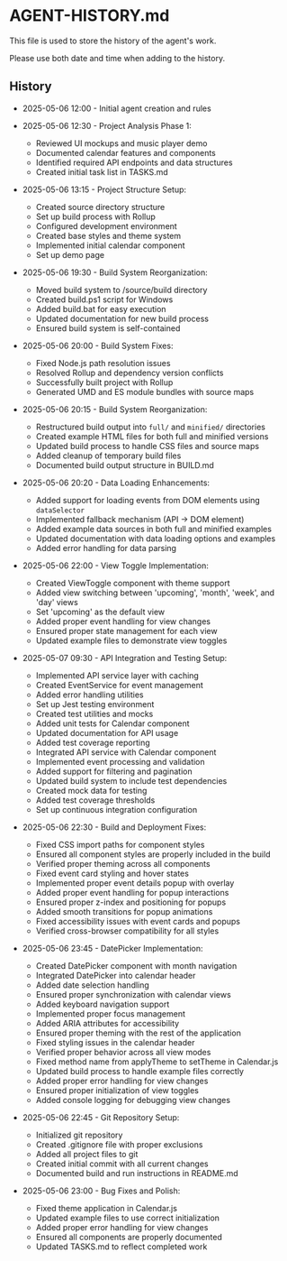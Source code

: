 # AGENT-HISTORY.md

This file is used to store the history of the agent's work.

Please use both date and time when adding to the history.

## History
- 2025-05-06 12:00 - Initial agent creation and rules
- 2025-05-06 12:30 - Project Analysis Phase 1:
  - Reviewed UI mockups and music player demo
  - Documented calendar features and components
  - Identified required API endpoints and data structures
  - Created initial task list in TASKS.md
- 2025-05-06 13:15 - Project Structure Setup:
  - Created source directory structure
  - Set up build process with Rollup
  - Configured development environment
  - Created base styles and theme system
  - Implemented initial calendar component
  - Set up demo page
- 2025-05-06 19:30 - Build System Reorganization:
  - Moved build system to /source/build directory
  - Created build.ps1 script for Windows
  - Added build.bat for easy execution
  - Updated documentation for new build process
  - Ensured build system is self-contained
- 2025-05-06 20:00 - Build System Fixes:
  - Fixed Node.js path resolution issues
  - Resolved Rollup and dependency version conflicts
  - Successfully built project with Rollup
  - Generated UMD and ES module bundles with source maps
- 2025-05-06 20:15 - Build System Reorganization:
  - Restructured build output into `full/` and `minified/` directories
  - Created example HTML files for both full and minified versions
  - Updated build process to handle CSS files and source maps
  - Added cleanup of temporary build files
  - Documented build output structure in BUILD.md
- 2025-05-06 20:20 - Data Loading Enhancements:
  - Added support for loading events from DOM elements using `dataSelector`
  - Implemented fallback mechanism (API → DOM element)
  - Added example data sources in both full and minified examples
  - Updated documentation with data loading options and examples
  - Added error handling for data parsing
- 2025-05-06 22:00 - View Toggle Implementation:
  - Created ViewToggle component with theme support
  - Added view switching between 'upcoming', 'month', 'week', and 'day' views
  - Set 'upcoming' as the default view
  - Added proper event handling for view changes
  - Ensured proper state management for each view
  - Updated example files to demonstrate view toggles
- 2025-05-07 09:30 - API Integration and Testing Setup:
  - Implemented API service layer with caching
  - Created EventService for event management
  - Added error handling utilities
  - Set up Jest testing environment
  - Created test utilities and mocks
  - Added unit tests for Calendar component
  - Updated documentation for API usage
  - Added test coverage reporting
  - Integrated API service with Calendar component
  - Implemented event processing and validation
  - Added support for filtering and pagination
  - Updated build system to include test dependencies
  - Created mock data for testing
  - Added test coverage thresholds
  - Set up continuous integration configuration

- 2025-05-06 22:30 - Build and Deployment Fixes:
  - Fixed CSS import paths for component styles
  - Ensured all component styles are properly included in the build
  - Verified proper theming across all components
  - Fixed event card styling and hover states
  - Implemented proper event details popup with overlay
  - Added proper event handling for popup interactions
  - Ensured proper z-index and positioning for popups
  - Added smooth transitions for popup animations
  - Fixed accessibility issues with event cards and popups
  - Verified cross-browser compatibility for all styles

- 2025-05-06 23:45 - DatePicker Implementation:
  - Created DatePicker component with month navigation
  - Integrated DatePicker into calendar header
  - Added date selection handling
  - Ensured proper synchronization with calendar views
  - Added keyboard navigation support
  - Implemented proper focus management
  - Added ARIA attributes for accessibility
  - Ensured proper theming with the rest of the application
  - Fixed styling issues in the calendar header
  - Verified proper behavior across all view modes
  - Fixed method name from applyTheme to setTheme in Calendar.js
  - Updated build process to handle example files correctly
  - Added proper error handling for view changes
  - Ensured proper initialization of view toggles
  - Added console logging for debugging view changes
- 2025-05-06 22:45 - Git Repository Setup:
  - Initialized git repository
  - Created .gitignore file with proper exclusions
  - Added all project files to git
  - Created initial commit with all current changes
  - Documented build and run instructions in README.md
- 2025-05-06 23:00 - Bug Fixes and Polish:
  - Fixed theme application in Calendar.js
  - Updated example files to use correct initialization
  - Added proper error handling for view changes
  - Ensured all components are properly documented
  - Updated TASKS.md to reflect completed work

